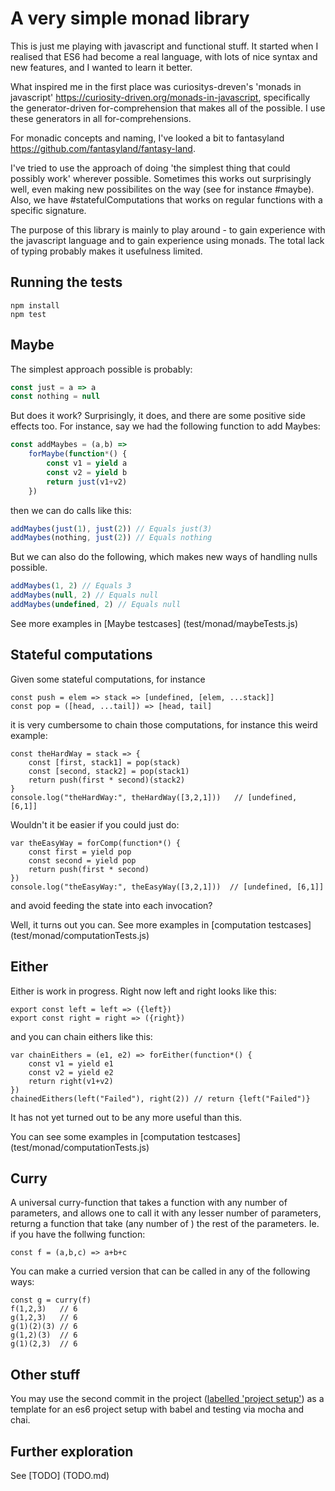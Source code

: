 # A very simple monad library

This is just me playing with javascript and functional stuff.
It started when I realised that ES6 had become a real language, with lots of nice syntax and new features, and I wanted to learn it better.

What inspired me in the first place was curiositys-dreven's 'monads in javascript' <https://curiosity-driven.org/monads-in-javascript>,
specifically the generator-driven for-comprehension that makes all of the possible. 
I use these generators in all for-comprehensions. 

For monadic concepts and naming, I've looked a bit to fantasyland <https://github.com/fantasyland/fantasy-land>.

I've tried to use the approach of doing 'the simplest thing that could possibly work' wherever possible. Sometimes this works out surprisingly well, even making new possibilites on the way (see for instance #maybe). 
Also, we have #statefulComputations that works on regular functions with a specific signature.

The purpose of this library is mainly to play around - to gain experience with the javascript language
and to gain experience using monads. The total lack of typing probably makes it usefulness limited. 
  
## Running the tests
```
npm install
npm test
```

## Maybe

The simplest approach possible is probably: 
```js
const just = a => a
const nothing = null
```

But does it work? Surprisingly, it does, and there are some positive side effects too.
For instance, say we had the following function to add Maybes:
```js
const addMaybes = (a,b) => 
    forMaybe(function*() {
        const v1 = yield a
        const v2 = yield b
        return just(v1+v2)
    }) 
```
then we can do calls like this:
```js
addMaybes(just(1), just(2)) // Equals just(3)
addMaybes(nothing, just(2)) // Equals nothing
```

But we can also do the following, which makes new ways of handling nulls possible.
```js
addMaybes(1, 2) // Equals 3
addMaybes(null, 2) // Equals null
addMaybes(undefined, 2) // Equals null
```

See more examples in [Maybe testcases] (test/monad/maybeTests.js) 
   
## Stateful computations

Given some stateful computations, for instance
```
const push = elem => stack => [undefined, [elem, ...stack]]
const pop = ([head, ...tail]) => [head, tail]
```
it is very cumbersome to chain those computations, for instance this weird example:
```
const theHardWay = stack => {
    const [first, stack1] = pop(stack)
    const [second, stack2] = pop(stack1)
    return push(first * second)(stack2)
}
console.log("theHardWay:", theHardWay([3,2,1]))   // [undefined, [6,1]]
```
 
Wouldn't it be easier if you could just do:
```
var theEasyWay = forComp(function*() {
    const first = yield pop
    const second = yield pop
    return push(first * second)
})
console.log("theEasyWay:", theEasyWay([3,2,1]))  // [undefined, [6,1]]
``` 
and avoid feeding the state into each invocation? 

Well, it turns out you can. See more examples in [computation testcases] (test/monad/computationTests.js)
 
## Either

Either is work in progress. Right now left and right looks like this:
```
export const left = left => ({left})
export const right = right => ({right})
```
and you can chain eithers like this:
```
var chainEithers = (e1, e2) => forEither(function*() {
    const v1 = yield e1
    const v2 = yield e2
    return right(v1+v2)
})
chainedEithers(left("Failed"), right(2)) // return {left("Failed")}
```
It has not yet turned out to be any more useful than this.

You can see some examples in [computation testcases] (test/monad/computationTests.js)

## Curry

A universal curry-function that takes a function with any number of parameters, and allows one to call it with any lesser number of parameters, returng a function that take (any number of ) the rest of the parameters.
Ie. if you have the follwing function:
```
const f = (a,b,c) => a+b+c
```
You can make a curried version that can be called in any of the following ways:
```
const g = curry(f)
f(1,2,3)   // 6
g(1,2,3)   // 6
g(1)(2)(3) // 6
g(1,2)(3)  // 6
g(1)(2,3)  // 6

```
  
## Other stuff

You may use the second commit in the project ([labelled 'project setup'](https://github.com/trygvea/funkjs/commit/47ea966dc13c3f4703950c0e30c5b037ef5eeef7)) as a template for an es6 project setup with babel and testing via mocha and chai.    


## Further exploration

See [TODO] (TODO.md)
